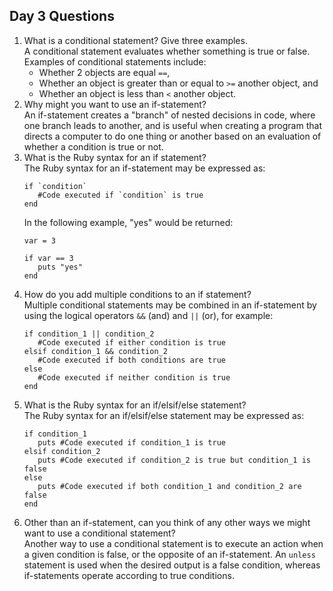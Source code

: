 ## Day 3 Questions

1. What is a conditional statement? Give three examples.  
   A conditional statement evaluates whether something is true or false. Examples of conditional statements include:   
   * Whether 2 objects are equal `==`,
   * Whether an object is greater than or equal to `>=` another object, and
   * Whether an object is less than `<` another object.
1. Why might you want to use an if-statement?  
   An if-statement creates a "branch" of nested decisions in code, where one branch leads to another, and is useful when creating a program that directs a computer to do one thing or another based on an evaluation of whether a condition is true or not.  
1. What is the Ruby syntax for an if statement?  
   The Ruby syntax for an if-statement may be expressed as:
   ```
   if `condition`
      #Code executed if `condition` is true
   end
   ```  
   In the following example, "yes" would be returned:
   ```
   var = 3

   if var == 3
      puts "yes"
   end
   ```  
1. How do you add multiple conditions to an if statement?  
   Multiple conditional statements may be combined in an if-statement by using the logical operators `&&` (and) and `||` (or), for example:
   ```
   if condition_1 || condition_2
      #Code executed if either condition is true
   elsif condition_1 && condition_2
      #Code executed if both conditions are true
   else
      #Code executed if neither condition is true
   end
   ```  
1. What is the Ruby syntax for an if/elsif/else statement?  
   The Ruby syntax for an if/elsif/else statement may be expressed as:
   ```
   if condition_1
      puts #Code executed if condition_1 is true
   elsif condition_2
      puts #Code executed if condition_2 is true but condition_1 is false
   else
      puts #Code executed if both condition_1 and condition_2 are false
   end     
   ```    
1. Other than an if-statement, can you think of any other ways we might want to use a conditional statement?  
   Another way to use a conditional statement is to execute an action when a given condition is false, or the opposite of an if-statement. An `unless` statement is used when the desired output is a false condition, whereas if-statements operate according to true conditions.  
